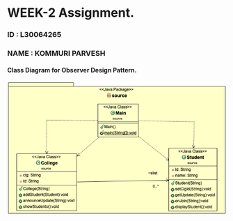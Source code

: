 # WEEK-2 Assignment. 
### ID : L30064265
### NAME : KOMMURI PARVESH


#### Class Diagram for Observer Design Pattern.
<img src="https://github.com/kommuriparvesh/week1/blob/main/classdiagram.png">
